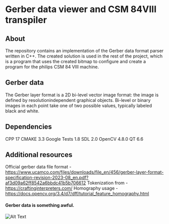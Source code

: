 # Gerber data viewer and CSM 84VIII transpiler

## About
The repository contains an implementation of the Gerber data format parser written in C++. The created solution is used in the rest of the project, which is a program that uses the created bitmap to configure and create a program for the philips CSM 84 VIII machine.

## Gerber data 
The Gerber layer format is a 2D bi-level vector image format: the image is defined by resolutionindependent graphical objects. Bi-level or binary images in each point take one of two possible
values, typically labeled black and white.

## Dependencies
CPP 17
CMAKE 3.3
Google Tests 1.8
SDL 2.0
OpenCV 4.8.0
QT 6.6

## Additional resources
Official gerber data file format - https://www.ucamco.com/files/downloads/file_en/456/gerber-layer-format-specification-revision-2023-08_en.pdf?af3d09a62ff8542a6bbdc41b5b706612
Tokenization from - https://craftinginterpreters.com/
Homography usage - https://docs.opencv.org/3.4/d7/dff/tutorial_feature_homography.html


#### Gerber data is something awful.

![Alt Text](https://media0.giphy.com/media/ypSY231xdmQQqJsMnC/giphy.gif)
